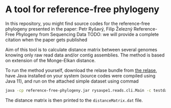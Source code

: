 # A tool for reference-free phylogeny

In this repository, you might find source codes for the reference-free phylogeny
presented in the paper:
Petr Ryšavý, Filip Železný
Reference-Free Phylogeny from Sequencing Data
TODO: we will provide a complete citation when the paper gets published

Aim of this tool is to calculate distance matrix between several genomes knowing
only raw read data and/or contig assemblies. The method is based on extension of
the Monge-Elkan distance.

To run the method yourself, download the relase bundle from [the relase](https://github.com/petrrysavy/reference-free-phylogeny/releases/tag/v2.0),
have Java installed on your system (source codes were compiled using Java 11),
and run on the attached simple dataset using commad
```bash
java -cp reference-free-phylogeny.jar rysavpe1.reads.cli.Main -c testdata/contigs/* -r testdata/reads/* -o distanceMatrix.dat -d 3
```
The distance matrix is then printed to the `distanceMatrix.dat` file.
